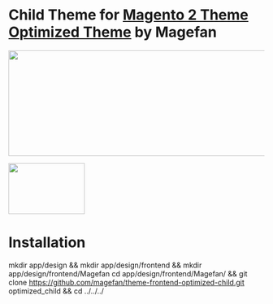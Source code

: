 # Child Theme for [Magento 2 Theme Optimized Theme](https://github.com/magefan/theme-frontend-optimized) by Magefan



<a href="https://savelife.in.ua/en/donate-en/#donate-army-card-monthly"><img width="830" height="208" src="https://cm.magefan.com/blog/support-ukraine.png"></a>

<img width="150" height="100" src="https://magefan.com/media/wysiwyg/made_in_ukraine.jpg">


# Installation


mkdir app/design && mkdir app/design/frontend && mkdir app/design/frontend/Magefan
cd app/design/frontend/Magefan/ && git clone https://github.com/magefan/theme-frontend-optimized-child.git optimized_child && cd ../../../
